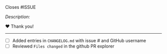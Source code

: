 Closes #ISSUE

_Description:_

<!-- Briefly describe what you're adding or fixing with this PR -->

❤️ Thank you!

---

<!-- < < < < < < < < < < < < < < < < < < < < < < < < < < < < < < < < < ☺
v                    Thanks for creating a PR!
v    Before smashing the submit button please review the checkboxes
☺ > > > > > > > > > > > > > > > > > > > > > > > > > > > > > > > > >  -->

- [ ] Added entries in `CHANGELOG.md` with issue # and GitHub username
- [ ] Reviewed `Files changed` in the github PR explorer
